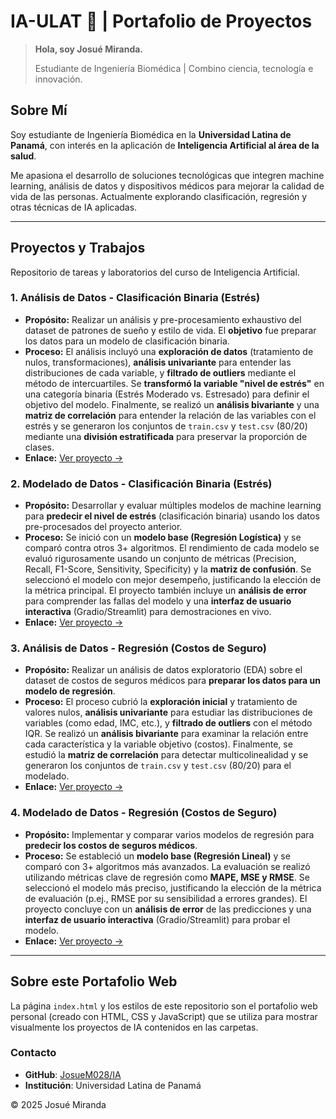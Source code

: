 # IA-ULAT 🤖 | Portafolio de Proyectos

> **Hola, soy Josué Miranda.**
>
> Estudiante de Ingeniería Biomédica | Combino ciencia, tecnología e innovación.

## Sobre Mí

Soy estudiante de Ingeniería Biomédica en la **Universidad Latina de Panamá**, con interés en la aplicación de **Inteligencia Artificial al área de la salud**.

Me apasiona el desarrollo de soluciones tecnológicas que integren machine learning, análisis de datos y dispositivos médicos para mejorar la calidad de vida de las personas. Actualmente explorando clasificación, regresión y otras técnicas de IA aplicadas.

---

## Proyectos y Trabajos

Repositorio de tareas y laboratorios del curso de Inteligencia Artificial.

### 1. Análisis de Datos - Clasificación Binaria (Estrés)
* **Propósito:** Realizar un análisis y pre-procesamiento exhaustivo del dataset de patrones de sueño y estilo de vida. El **objetivo** fue preparar los datos para un modelo de clasificación binaria.
* **Proceso:** El análisis incluyó una **exploración de datos** (tratamiento de nulos, transformaciones), **análisis univariante** para entender las distribuciones de cada variable, y **filtrado de outliers** mediante el método de intercuartiles. Se **transformó la variable "nivel de estrés"** en una categoría binaria (Estrés Moderado vs. Estresado) para definir el objetivo del modelo. Finalmente, se realizó un **análisis bivariante** y una **matriz de correlación** para entender la relación de las variables con el estrés y se generaron los conjuntos de `train.csv` y `test.csv` (80/20) mediante una **división estratificada** para preservar la proporción de clases.
* **Enlace:** [Ver proyecto →](https://github.com/JosueM028/IA/tree/main/Proyecto_Sueno)

### 2. Modelado de Datos - Clasificación Binaria (Estrés)
* **Propósito:** Desarrollar y evaluar múltiples modelos de machine learning para **predecir el nivel de estrés** (clasificación binaria) usando los datos pre-procesados del proyecto anterior.
* **Proceso:** Se inició con un **modelo base (Regresión Logística)** y se comparó contra otros 3+ algoritmos. El rendimiento de cada modelo se evaluó rigurosamente usando un conjunto de métricas (Precision, Recall, F1-Score, Sensitivity, Specificity) y la **matriz de confusión**. Se seleccionó el modelo con mejor desempeño, justificando la elección de la métrica principal. El proyecto también incluye un **análisis de error** para comprender las fallas del modelo y una **interfaz de usuario interactiva** (Gradio/Streamlit) para demostraciones en vivo.
* **Enlace:** [Ver proyecto →](https://github.com/JosueM028/IA/tree/main/Proyecto_Sueno)

### 3. Análisis de Datos - Regresión (Costos de Seguro)
* **Propósito:** Realizar un análisis de datos exploratorio (EDA) sobre el dataset de costos de seguros médicos para **preparar los datos para un modelo de regresión**.
* **Proceso:** El proceso cubrió la **exploración inicial** y tratamiento de valores nulos, **análisis univariante** para estudiar las distribuciones de variables (como edad, IMC, etc.), y **filtrado de outliers** con el método IQR. Se realizó un **análisis bivariante** para examinar la relación entre cada característica y la variable objetivo (costos). Finalmente, se estudió la **matriz de correlación** para detectar multicolinealidad y se generaron los conjuntos de `train.csv` y `test.csv` (80/20) para el modelado.
* **Enlace:** [Ver proyecto →](https://github.com/JosueM028/IA/tree/main/Proyecto_Seg)

### 4. Modelado de Datos - Regresión (Costos de Seguro)
* **Propósito:** Implementar y comparar varios modelos de regresión para **predecir los costos de seguros médicos**.
* **Proceso:** Se estableció un **modelo base (Regresión Lineal)** y se comparó con 3+ algoritmos más avanzados. La evaluación se realizó utilizando métricas clave de regresión como **MAPE, MSE y RMSE**. Se seleccionó el modelo más preciso, justificando la elección de la métrica de evaluación (p.ej., RMSE por su sensibilidad a errores grandes). El proyecto concluye con un **análisis de error** de las predicciones y una **interfaz de usuario interactiva** (Gradio/Streamlit) para probar el modelo.
* **Enlace:** [Ver proyecto →](https://github.com/JosueM028/IA/tree/main/Proyecto_Seg)

---

## Sobre este Portafolio Web

La página `index.html` y los estilos de este repositorio son el portafolio web personal (creado con HTML, CSS y JavaScript) que se utiliza para mostrar visualmente los proyectos de IA contenidos en las carpetas.

### Contacto
* **GitHub**: [JosueM028/IA](https://github.com/JosueM028/IA)
* **Institución**: Universidad Latina de Panamá

© 2025 Josué Miranda